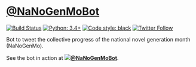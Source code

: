 # [@NaNoGenMoBot](https://twitter.com/NaNoGenMoBot)

[![Build Status](https://travis-ci.org/hugovk/nanogenmobot.svg?branch=master)](https://travis-ci.org/hugovk/nanogenmobot)
[![Python: 3.4+](https://img.shields.io/badge/python-3.4+-blue.svg)](https://www.python.org/downloads/)
[![Code style: black](https://img.shields.io/badge/code%20style-black-000000.svg)](https://github.com/ambv/black)
[![Twitter Follow](https://img.shields.io/twitter/follow/NaNoGenMoBot.svg?label=Follow&style=social)](https://twitter.com/NaNoGenMoBot)

Bot to tweet the collective progress of the national novel generation month (NaNoGenMo).

See the bot in action at **[![](https://abs.twimg.com/favicons/favicon.ico)@NaNoGenMoBot](https://twitter.com/NaNoGenMoBot)**.
